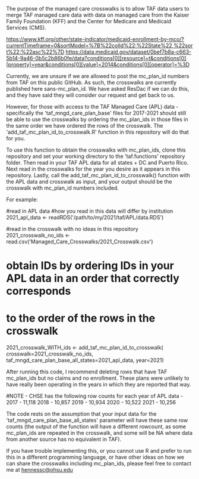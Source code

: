 The purpose of the managed care crosswalks is to allow TAF data users to merge 
TAF managed care data with data on managed care from the Kaiser Family 
Foundation (KFF) and the Center for Medicare and Medicaid Services (CMS). 


https://www.kff.org/other/state-indicator/medicaid-enrollment-by-mco/?currentTimeframe=0&sortModel=%7B%22colId%22:%22State%22,%22sort%22:%22asc%22%7D
https://data.medicaid.gov/dataset/0bef7b8a-c663-5b14-9a46-0b5c2b86b0fe/data?conditions[0][resource]=t&conditions[0][property]=year&conditions[0][value]=2014&conditions[0][operator]=%3D

Currently, we are unsure if we are allowed to post the mc_plan_id numbers from
TAF on this public GitHub. As such, the crosswalks are currently published here
sans-mc_plan_id. We have asked ResDac if we can do this, and they have said they 
will consider our request and get back to us.

However, for those with access to the TAF Managed Care (APL) data - specifically
the 'taf_mngd_care_plan_base' files for 2017-2021 should still be able to use the
crosswalks by ordering the mc_plan_ids in those files in the same order we have
ordered the rows of the crosswalk. The 'add_taf_mc_plan_id_to_crosswalk.R' function
in this repository will do that for you.

To use this function to obtain the crosswalks with mc_plan_ids, clone this 
repository and set your working directory to the 'taf.functions' repository folder. 
Then read in your TAF APL data for all states + DC and Puerto Rico. Next read in 
the crosswalks for the year you desire as it appears in this repository. Lastly,
call the add_taf_mc_plan_id_to_crosswalk() function with the APL data and 
crosswalk as input, and your output should be the crosswalk with mc_plan_id
numbers included.

For example:

#read in APL data
#how you read in this data will differ by institution
2021_apl_data <- readRDS('/path/to/my/2021/taf/APL/data.RDS')

#read in the crosswalk with no ideas in this repository 
2021_crosswalk_no_ids <- read.csv('Managed_Care_Crosswalks/2021_Crosswalk.csv')

# obtain IDs by ordering IDs in your APL data in an order that correctly corresponds
# to the order of the rows in the crosswalk
2021_crosswalk_WITH_ids <- add_taf_mc_plan_id_to_crosswalk(
  crosswalk=2021_crosswalk_no_ids, 
  taf_mngd_care_plan_base_all_states=2021_apl_data, 
  year=2021)

After running this code, I recommend deleting rows that have TAF mc_plan_ids
but no claims and no enrollment. These plans were unlikely to have really been
operating in the years in which they are reported that way.

#NOTE - CHSE has the following row counts for each year of APL data -
2017 - 11,118
2018 - 10,857
2019 - 10,934
2020 - 10,522
2021 - 10,256

The code rests on the assumption that your input data for the 
'taf_mngd_care_plan_base_all_states' parameter will have these same row counts 
(the output of the function will have a different rowcount, as some mc_plan_ids
are repeated in the crosswalk, and some will be NA where data from another source
has no equivalent in TAF).
  
If you have trouble implementing this, or you cannot use R and prefer to run this
in a different programming language, or have other ideas on how we can share the
crosswalks including mc_plan_ids, please feel free to contact me at hennessc@ohsu.edu